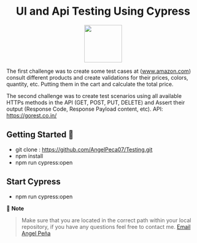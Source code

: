 <h1 align="center">UI and Api Testing Using Cypress</h1>
 <p align="center">
 <img height="98px" src="[[https://www.cypress.io/static/cypress-io-logo-social-share-8fb8a1db3cdc0b289fad927694ecb415.png](https://www.gartner.com/imagesrv/peer-insights/vendors/logos/cypress.jpg)](https://www.gartner.com/imagesrv/peer-insights/vendors/logos/cypress.jpg)" />
 </p>

The first challenge was to create some test cases at (www.amazon.com) consult different products and create validations for their prices, colors, quantity, etc. Putting them in the cart and calculate the total price.

The second challenge was to create test scenarios using all available HTTPs methods in the API (GET, POST, PUT, DELETE) and Assert their output (Response Code, Response Payload content, etc). API: https://gorest.co.in/

## Getting Started 🚀

- git clone : https://github.com/AngelPeca07/Testing.git
- npm install
- npm run cypress:open

## Start Cypress 
- npm run cypress:open 

🚩 **Note**
>
> Make sure that you are located in the correct path within your local repository, if you have any questions feel free to contact me. [Email Angel Peña ](mailto:jose.angpc@gmail.com)
